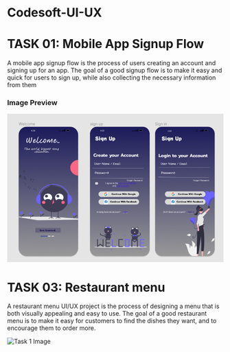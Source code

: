 # Codesoft-UI-UX
# TASK 01:  Mobile App Signup Flow

A mobile app signup flow is the process of users creating an account and signing up for an
 app. The goal of a good signup flow is to make it easy and quick for users to sign up, while
 also collecting the necessary information from them
### Image Preview
![Task 1 Image](./ss.png)

  # TASK 03:  Restaurant menu
   A restaurant menu UI/UX project is the process of designing a menu that is
 both visually appealing and easy to use. The goal of a good restaurant menu
 is to make it easy for customers to find the dishes they want, and to
 encourage them to order more.
  
![Task 1 Image](.[/ss.png](https://github.com/AshSama12/Codesoft-UI-UX/blob/main/T2%20ss.png))
 
